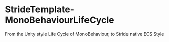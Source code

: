 # StrideTemplate-MonoBehaviourLifeCycle
From the Unity style Life Cycle of MonoBehaviour, to Stride native ECS Style
